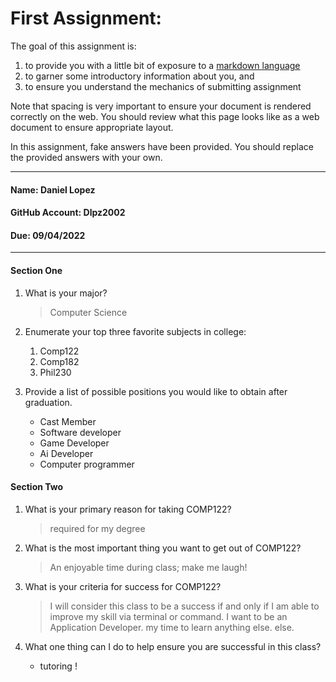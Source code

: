 # First Assignment:
The goal of this assignment is:
  1. to provide you with a little bit of exposure to a [markdown language](https://www.markdownguide.org)
  1. to garner some introductory information about you, and 
  1. to ensure you understand the mechanics of submitting assignment

Note that spacing is very important to ensure your document is rendered correctly on the web.
You should review what this page looks like as a web document to ensure appropriate layout.

In this assignment, fake answers have been provided. You should replace the provided answers with your own. 

---
#### Name:   Daniel Lopez                                                      <!-- response -->
#### GitHub Account: Dlpz2002                                           <!-- response -->
#### Due: 09/04/2022                                                      <!-- response -->

---
#### Section One
1. What is your major?
   > Computer Science                                                          <!-- response -->
   <!-- Place your response after the '>' ensuring you have at least one space after the '>' -->

1. Enumerate your top three favorite subjects in college:
   1. Comp122                                                        <!-- response -->
   1. Comp182                                                 <!-- response -->
   1. Phil230                                                 <!-- response -->
   <!-- An ordered list will automatically have the line numbers updated for you. -->
 
1. Provide a list of possible positions you would like to obtain after graduation.
   * Cast Member                                                            <!-- response -->
   * Software developer                                                                    <!-- response -->
   * Game Developer                                                             <!-- response -->
   * Ai Developer                                                              <!-- response -->
   * Computer programmer                                                               <!-- response -->
  <!-- This is an example of an unordered list. -->
  <!-- Feel free to add or remove additional response lines as needed. -->

#### Section Two
1. What is your primary reason for taking COMP122?
   > required for my degree                          <!-- response -->

1. What is the most important thing you want to get out of COMP122?
   > An enjoyable time during class; make me laugh!                           <!-- response -->

1. What is your criteria for success for COMP122?
   > I will consider this class to be a success if and only if I           <!-- response -->
   > am able to improve my skill via terminal or command. I want to be an              <!-- response -->
   > Application Developer.             <!-- response -->
   > my time to learn anything else.                                        <!-- response -->
   > else.                                                                  <!-- response -->
   >                                                                        <!-- response -->
   <!-- The above is an example of a multi-line response. -->
   <!-- Feel free to add or remove additional response lines as needed. -->

1. What one thing can I do to help ensure you are successful in this class?
   * tutoring !                                               <!-- response -->


